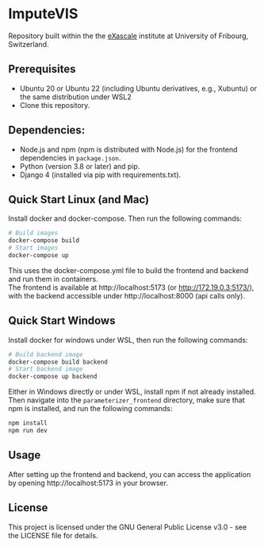 # ImputeVIS

Repository built within the the [eXascale](https://exascale.info/) institute at University of Fribourg, Switzerland.


## Prerequisites

- Ubuntu 20 or Ubuntu 22 (including Ubuntu derivatives, e.g., Xubuntu) or the same distribution under WSL2
- Clone this repository.

## Dependencies:

- Node.js and npm (npm is distributed with Node.js) for the frontend dependencies in `package.json`.
- Python (version 3.8 or later) and pip.
- Django 4 (installed via pip with requirements.txt).


## Quick Start Linux (and Mac)
Install docker and docker-compose. Then run the following commands:

```bash
# Build images
docker-compose build  
# Start images
docker-compose up
```
This uses the docker-compose.yml file to build the frontend and backend and run them in containers.   
The frontend is available at http://localhost:5173 (or http://172.19.0.3:5173/), 
with the backend accessible under http://localhost:8000 (api calls only).

## Quick Start Windows
Install docker for windows under WSL, then run the following commands:

```bash
# Build backend image
docker-compose build backend
# Start backend image
docker-compose up backend
```

Either in Windows directly or under WSL, install npm if not already installed.
Then navigate into the `parameterizer_frontend` directory, make sure that npm is installed, and run the following commands:

```bash
npm install
npm run dev
```

## Usage

After setting up the frontend and backend, you can access the application by opening http://localhost:5173 in your
browser.


## License

This project is licensed under the GNU General Public License v3.0 - see the LICENSE file for details.
